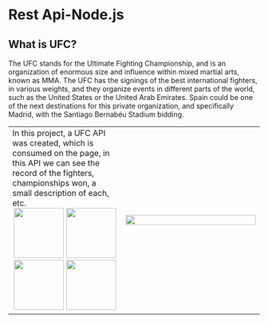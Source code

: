 # Rest Api-Node.js
## What is UFC?
The UFC stands for the Ultimate Fighting Championship, and is an organization of enormous size and influence within mixed martial arts, known as MMA. The UFC has the signings of the best international fighters, in various weights, and they organize events in different parts of the world, such as the United States or the United Arab Emirates. Spain could be one of the next destinations for this private organization, and specifically Madrid, with the Santiago Bernabéu Stadium bidding.

<table>
  <td width=45%>
    In this project, a UFC API was created, which is consumed on the page, in this API we can see the record of the fighters, championships won, a small description of each, etc.
    <div align="center">
      <img src="https://i.ibb.co/tL1v6Jt/html-5.png" witdh="100px" height="100px">
      <img src="https://i.ibb.co/j86Drxg/css-3.png" witdh="100px" height="100px">
      <img src="https://i.ibb.co/pKKrwn3/javascript-js-icon-2048x2048-nyxvtvk0.png" witdh="100px" height="100px">
      <img src="https://img.icons8.com/fluent/512/node-js.png" width=100px height=100px>
    </div>
  </td>
  <td width=55%>
    <img src="https://media1.giphy.com/media/TElVR7Kr6J4kRobiBY/giphy.gif?cid=6c09b952rmchqlkxap0ywd5aabmt4fku8odxkyo1p0nkwzb1&ep=v1_internal_gif_by_id&rid=giphy.gif&ct=g" width=100% height=100%>
  </td>
</table>
